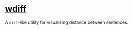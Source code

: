 # [wdiff](http://wdiff.herokuapp.com/)

A `diff`-like utility for visualizing distance between sentences.
